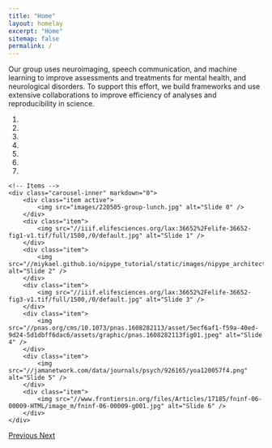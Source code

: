 ```yaml
---
title: "Home"
layout: homelay
excerpt: "Home"
sitemap: false
permalink: /
---
```


Our group uses neuroimaging, speech communication, and machine learning to 
improve assessments and treatments for mental health, and neurological disorders. 
To support this effort, we build frameworks and use extensive collaborations to 
improve efficiency of analyses and reproducibility in science.

<div markdown="0" id="carousel" class="carousel slide" data-ride="carousel" data-interval="5000" data-pause="hover" >
    <!-- Menu -->
    <ol class="carousel-indicators">
        <li data-target="#carousel" data-slide-to="0" class="active"></li>
        <li data-target="#carousel" data-slide-to="1"></li>
        <li data-target="#carousel" data-slide-to="2"></li>
        <li data-target="#carousel" data-slide-to="3"></li>
        <li data-target="#carousel" data-slide-to="4"></li>
        <li data-target="#carousel" data-slide-to="5"></li>
        <li data-target="#carousel" data-slide-to="6"></li>
    </ol>

    <!-- Items -->
    <div class="carousel-inner" markdown="0">
        <div class="item active">
            <img src="images/220505-group-lunch.jpg" alt="Slide 0" />
        </div>
        <div class="item">
            <img src="//iiif.elifesciences.org/lax:36652%2Felife-36652-fig1-v1.tif/full/1500,/0/default.jpg" alt="Slide 1" />
        </div>
        <div class="item">
            <img src="//miykael.github.io/nipype_tutorial/static/images/nipype_architecture.png" alt="Slide 2" />
        </div>
        <div class="item">
            <img src="//iiif.elifesciences.org/lax:36652%2Felife-36652-fig3-v1.tif/full/1500,/0/default.jpg" alt="Slide 3" />
        </div>
        <div class="item">
            <img src="//pnas.org/cms/10.1073/pnas.1608282113/asset/5ecf6af1-f59a-40ed-9d24-5d1dbff6dac6/assets/graphic/pnas.1608282113fig01.jpeg" alt="Slide 4" />
        </div>
        <div class="item">
            <img src="//jamanetwork.com/data/journals/psych/926165/yoa120057f4.png" alt="Slide 5" />
        </div>
        <div class="item">
            <img src="//www.frontiersin.org/files/Articles/17185/fninf-06-00009-HTML/image_m/fninf-06-00009-g001.jpg" alt="Slide 6" />
        </div>
    </div>
  <a class="left carousel-control" href="#carousel" role="button" data-slide="prev">
    <span class="glyphicon glyphicon-chevron-left" aria-hidden="true"></span>
    <span class="sr-only">Previous</span>
  </a>
  <a class="right carousel-control" href="#carousel" role="button" data-slide="next">
    <span class="glyphicon glyphicon-chevron-right" aria-hidden="true"></span>
    <span class="sr-only">Next</span>
  </a>
</div>

<!--
We are grateful for funding from [NIBIB](https://www.nibib.nih.gov/), 
[NIMH](https://www.nimh.nih.gov/index.shtml), 
[McGovern Institute for Brain Research MINT Program](http://mcgovern.mit.edu/technology/neurotechnology-program),
[MITLL](https://mitll.mit.edu/), [MIT Philips Award for Clinicians](https://medicalresearch.mit.edu/),
and philanthropic support.
-->

